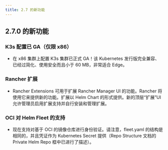 ```yaml
---
title: 2.7 的新功能
---
```


## 2.7.0 的新功能

### K3s 配置已 GA（仅限 x86）

- 在 x86 集群上配置 K3s 集群已正式 GA！该 Kubernetes 发行版完全兼容、已经过简化、使用安全而且小于 60 MB，非常适合 Edge。

### Rancher 扩展

- Rancher Extensions 可用于扩展 Rancher Manager UI 的功能。Rancher 将使用它来提供新的功能。扩展以 Helm Chart 的形式提供。新的顶层“扩展”UI 允许管理员启用扩展支持并自行安装和管理扩展。

### OCI 对 Helm Fleet 的支持

- 现在支持对基于 OCI 的镜像仓库进行身份验证。请注意，fleet.yaml 的结构是相同的，并且凭证作为 Kubernetes Secret 提供（Repo Structure 文档的 Private Helm Repo 框中已进行了描述）。


